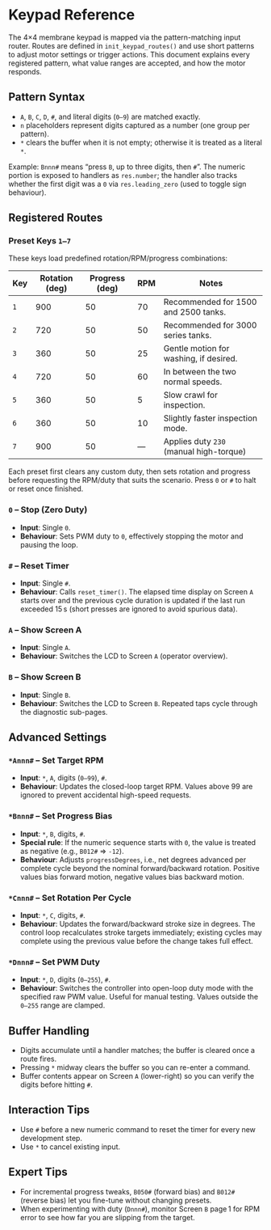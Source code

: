 # Keypad Reference

The 4×4 membrane keypad is mapped via the pattern-matching input router.
Routes are defined in `init_keypad_routes()` and use short patterns to
adjust motor settings or trigger actions. This document explains every
registered pattern, what value ranges are accepted, and how the motor
responds.

## Pattern Syntax

- `A`, `B`, `C`, `D`, `#`, and literal digits (`0–9`) are matched exactly.
- `n` placeholders represent digits captured as a number (one group per
  pattern).
- `*` clears the buffer when it is not empty; otherwise it is treated as
  a literal `*`.

Example: `Bnnn#` means “press `B`, up to three digits, then `#`”. The
numeric portion is exposed to handlers as `res.number`; the handler also
tracks whether the first digit was a `0` via `res.leading_zero` (used to
toggle sign behaviour).

## Registered Routes

### Preset Keys `1–7`
These keys load predefined rotation/RPM/progress combinations:

| Key | Rotation (deg) | Progress (deg) | RPM | Notes                                   |
|-----|----------------|----------------|-----|-----------------------------------------|
| `1` | 900            | 50             | 70  | Recommended for 1500 and 2500 tanks.    |
| `2` | 720            | 50             | 50  | Recommended for 3000 series tanks.      |
| `3` | 360            | 50             | 25  | Gentle motion for washing, if desired.  |
| `4` | 720            | 50             | 60  | In between the two normal speeds.       |
| `5` | 360            | 50             | 5   | Slow crawl for inspection.              |
| `6` | 360            | 50             | 10  | Slightly faster inspection mode.        |
| `7` | 900            | 50             | —   | Applies duty `230` (manual high-torque) | 

Each preset first clears any custom duty, then sets rotation and progress
before requesting the RPM/duty that suits the scenario. Press `0` or `#`
to halt or reset once finished.

### `0` – Stop (Zero Duty)
- **Input**: Single `0`.
- **Behaviour**: Sets PWM duty to `0`, effectively stopping the motor and
  pausing the loop.

### `#` – Reset Timer
- **Input**: Single `#`.
- **Behaviour**: Calls `reset_timer()`. The elapsed time display on Screen
  `A` starts over and the previous cycle duration is updated if the last
  run exceeded 15 s (short presses are ignored to avoid spurious data).

### `A` – Show Screen A
- **Input**: Single `A`.
- **Behaviour**: Switches the LCD to Screen `A` (operator overview).

### `B` – Show Screen B
- **Input**: Single `B`.
- **Behaviour**: Switches the LCD to Screen `B`. Repeated taps cycle
  through the diagnostic sub-pages.

## Advanced Settings

### `*Annn#` – Set Target RPM
- **Input**: `*`, `A`, digits (`0–99`), `#`.
- **Behaviour**: Updates the closed-loop target RPM. Values above 99 are
  ignored to prevent accidental high-speed requests.

### `*Bnnn#` – Set Progress Bias
- **Input**: `*`, `B`, digits, `#`.
- **Special rule**: If the numeric sequence starts with `0`, the value is
  treated as negative (e.g., `B012#` ⇒ `-12`).
- **Behaviour**: Adjusts `progressDegrees`, i.e., net degrees advanced per
  complete cycle beyond the nominal forward/backward rotation. Positive
  values bias forward motion, negative values bias backward motion.

### `*Cnnn#` – Set Rotation Per Cycle
- **Input**: `*`, `C`, digits, `#`.
- **Behaviour**: Updates the forward/backward stroke size in degrees. The
  control loop recalculates stroke targets immediately; existing cycles may
  complete using the previous value before the change takes full effect.

### `*Dnnn#` – Set PWM Duty
- **Input**: `*`, `D`, digits (`0–255`), `#`.
- **Behaviour**: Switches the controller into open-loop duty mode with the
  specified raw PWM value. Useful for manual testing. Values outside the
  `0–255` range are clamped.

## Buffer Handling

- Digits accumulate until a handler matches; the buffer is cleared once a
  route fires.
- Pressing `*` midway clears the buffer so you can re-enter a command.
- Buffer contents appear on Screen `A` (lower-right) so you can verify the
  digits before hitting `#`.

## Interaction Tips

- Use `#` before a new numeric command to reset the timer for every
  new development step.
- Use `*` to cancel existing input.

## Expert Tips    

- For incremental progress tweaks, `B050#` (forward bias) and `B012#`
  (reverse bias) let you fine-tune without changing presets.
- When experimenting with duty (`Dnnn#`), monitor Screen `B` page 1 for
  RPM error to see how far you are slipping from the target.

